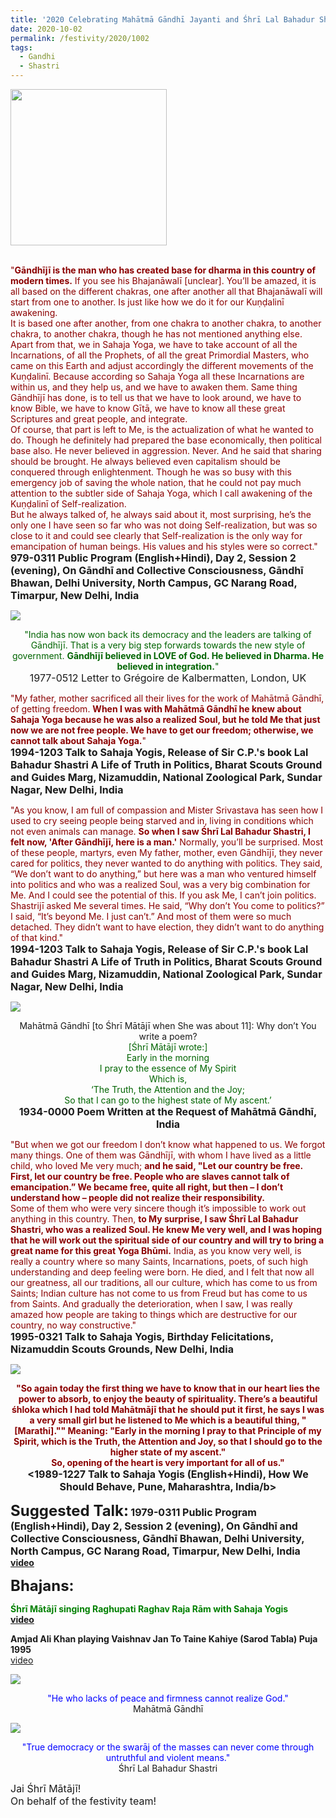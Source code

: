 ```yaml
---
title: '2020 Celebrating Mahātmā Gāndhī Jayanti and Śhrī Lal Bahadur Shastri Jayanti(birthday) : "Gāndhījī believed in Love of God. He believed in dharma. He believed in integration." '
date: 2020-10-02
permalink: /festivity/2020/1002
tags:
  - Gandhi
  - Shastri
---
```


<div style="text-align: left"><img src="/images/image00.png" width="250" /></div><br>

<p>
<font color="DarkRed">"<b>Gāndhījī is the man who has created base for dharma in this country of modern times.</b> If you see his Bhajanāwalī [unclear]. You’ll be amazed, it is all based on the different chakras, one after another all that Bhajanāwalī will start from one to another. Is just like how we do it for our Kuṇḍalinī awakening.<br>
It is based one after another, from one chakra to another chakra, to another chakra, to another chakra, though he has not mentioned anything else. Apart from that, we in Sahaja Yoga, we have to take account of all the Incarnations, of all the Prophets, of all the great Primordial Masters, who came on this Earth and adjust accordingly the different movements of the Kuṇḍalinī. Because according so Sahaja Yoga all these Incarnations are within us, and they help us, and we have to awaken them. Same thing Gāndhījī has done, is to tell us that we have to look around, we have to know Bible, we have to know Gītā, we have to know all these great Scriptures and great people, and integrate.<br>
Of course, that part is left to Me, is the actualization of what he wanted to do. Though he definitely had prepared the base economically, then political base also. He never believed in aggression. Never. And he said that sharing should be brought. He always believed even capitalism should be conquered through enlightenment. Though he was so busy with this emergency job of saving the whole nation, that he could not pay much attention to the subtler side of Sahaja Yoga, which I call awakening of the Kuṇḍalinī of Self-realization.<br>
But he always talked of, he always said about it, most surprising, he’s the only one I have seen so far who was not doing Self-realization, but was so close to it and could see clearly that Self-realization is the only way for emancipation of human beings. His values and his styles were so correct."</font><br>
<font size="+0"><b>979-0311 Public Program (English+Hindi), Day 2, Session 2 (evening), On Gāndhī and Collective Consciousness, Gāndhī Bhawan, Delhi University, North Campus, GC Narang Road, Timarpur, New Delhi, India</b></font>
</p>

<div style="text-align: left"><img src="/images/image499.png" /></div>

<p style="text-align:center;">
<font color="DarkGreen">"India has now won back its democracy and the leaders are talking of Gāndhījī. That is a very big step forwards towards the new style of government. <b>Gāndhījī believed in LOVE of God. He believed in Dharma. He believed in integration.</b>"</font><br>
<font size="+0"><b></b>1977-0512 Letter to Grégoire de Kalbermatten, London, UK</font>
</p>

<p>
<font color="DarkRed">"My father, mother sacrificed all their lives for the work of Mahātmā Gāndhī, of getting freedom. <b>When I was with Mahātmā Gāndhī he knew about Sahaja Yoga because he was also a realized Soul, but he told Me that just now we are not free people. We have to get our freedom; otherwise, we cannot talk about Sahaja Yoga.</b>"</font><br>
<font size="+0"><b>1994-1203 Talk to Sahaja Yogis, Release of Sir C.P.'s book Lal Bahadur Shastri A Life of Truth in Politics, Bharat Scouts Ground and Guides Marg, Nizamuddin, National Zoological Park, Sundar Nagar, New Delhi, India</b></font>
</p>

<p>
<font color="DarkRed">"As you know, I am full of compassion and Mister Srivastava has seen how I used to cry seeing people being starved and in, living in conditions which not even animals can manage. <b>So when I saw Śhrī Lal Bahadur Shastri, I felt now, 'After Gāndhījī, here is a man.'</b> Normally, you’ll be surprised. Most of these people, martyrs, even My father, mother, even Gāndhījī, they never cared for politics, they never wanted to do anything with politics. They said, “We don’t want to do anything,” but here was a man who ventured himself into politics and who was a realized Soul, was a very big combination for Me. And I could see the potential of this.
If you ask Me, I can’t join politics. Shastrijī asked Me several times. He said, “Why don’t You come to politics?” I said, “It’s beyond Me. I just can’t.” And most of them were so much detached. They didn’t want to have election, they didn’t want to do anything of that kind."</font><br>
<font size="+0"><b>1994-1203 Talk to Sahaja Yogis, Release of Sir C.P.'s book Lal Bahadur Shastri A Life of Truth in Politics, Bharat Scouts Ground and Guides Marg, Nizamuddin, National Zoological Park, Sundar Nagar, New Delhi, India</b></font>
</p>

<div style="text-align: left"><img src="/images/image500.png" /></div>

<p style="text-align:center;">
Mahātmā Gāndhī [to Śhrī Mātājī when She was about 11]: Why don’t You write a poem?<br>	
<font color="DarkGreen">[Śhrī Mātājī wrote:]<br>
Early in the morning<br>
I pray to the essence of My Spirit<br>
Which is,<br>
‘The Truth, the Attention and the Joy;<br>
So that I can go to the highest state of My ascent.’</font><br>
<font size="+0"><b>1934-0000 Poem Written at the Request of Mahātmā Gāndhī, India</b></font>
</p>

<p>
<font color="DarkRed">"But when we got our freedom I don’t know what happened to us. We forgot many things. One of them was Gāndhījī, with whom I have lived as a little child, who loved Me very much; <b>and he said, "Let our country be free. First, let our country be free. People who are slaves cannot talk of emancipation.” We became free, quite all right, but then – I don’t understand how – people did not realize their responsibility.</b><br>
Some of them who were very sincere though it’s impossible to work out anything in this country. Then, <b>to My surprise, I saw Śhrī Lal Bahadur Shastri, who was a realized Soul. He knew Me very well, and I was hoping that he will work out the spiritual side of our country and will try to bring a great name for this great Yoga Bhūmi.</b> India, as you know very well, is really a country where so many Saints, Incarnations, poets, of such high understanding and deep feeling were born. He died, and I felt that now all our greatness, all our traditions, all our culture, which has come to us from Saints; Indian culture has not come to us from Freud but has come to us from Saints. And gradually the deterioration, when I saw, I was really amazed how people are taking to things which are destructive for our country, no way constructive."</font><br>
<font size="+0"><b>1995-0321 Talk to Sahaja Yogis, Birthday Felicitations, Nizamuddin Scouts Grounds, New Delhi, India</b></font>
</p>

<div style="text-align: left"><img src="/images/image501.png" /></div>

<p style="text-align:center;">
<font color="DarkRed"><b>"So again today the first thing we have to know that in our heart lies the power to absorb, to enjoy the beauty of spirituality.
There’s a beautiful śhloka which I had told Mahātmājī that he should put it first, he says I was a very small girl but he listened to Me which is a beautiful thing, "[Marathi]."" 
Meaning: <b>"Early in the morning I pray to that Principle of my Spirit, which is the Truth, the Attention and Joy, so that I should go to the higher state of my ascent."</b><br> 
So, opening of the heart is very important for all of us."</b></font><br>
<font size="+0"><b><1989-1227 Talk to Sahaja Yogis (English+Hindi), How We Should Behave, Pune, Maharashtra, India/b></font>
</p>


<font size="+2"><b>Suggested Talk:</b></font> 
<font size="+0"><b>1979-0311 Public Program (English+Hindi), Day 2, Session 2 (evening), On Gāndhī and Collective Consciousness, Gāndhī Bhawan, Delhi University, North Campus, GC Narang Road, Timarpur, New Delhi, India</b></font>
<a href="https://www.youtube.com/watch?v=YPhdOXTgVMU&feature=youtu.be&ab_channel=EarlyteachingsofH.H.ShriMatajiNirmalaDevi"> video</a><br>

<font size="+2"><b>Bhajans:</b></font>

<p>
<font color="green"><b>Śhrī Mātājī singing Raghupati Raghav Raja Rām with Sahaja Yogis</b></font><br>
<a href="https://www.youtube.com/watch?v=6cK5TEzmE7Q&ab_channel=SahajaYoga"> video</a><br>
</p>

<p>Amjad Ali Khan playing Vaishnav Jan To Taine Kahiye (Sarod Tabla) Puja 1995 </b></font><br>
<a href="https://www.youtube.com/watch?v=H44U3vvynyU&ab_channel=SelfRealizationKundaliniAwakening">video</a>
</p>

<div style="text-align: left"><img src="/images/image502.png" /></div>

<p style="text-align:center;">
<font color="blue">"He who lacks of peace and firmness cannot realize God."</font><br>
Mahātmā Gāndhī
</p>

<div style="text-align: left"><img src="/images/image503.png" /></div>

<p style="text-align:center;">
<font color="blue">"True democracy or the swarāj of the masses can never come through untruthful and violent means."</font><br>
Śhrī Lal Bahadur Shastri
</p>

<p>
<font size="+0">Jai Śhrī Mātājī!<br>
On behalf of the festivity team!</font>
</p>